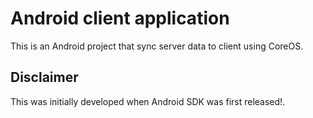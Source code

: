 # Android client application
This is an Android project that sync server data to client using CoreOS.

## Disclaimer
This was initially developed when Android SDK was first released!.